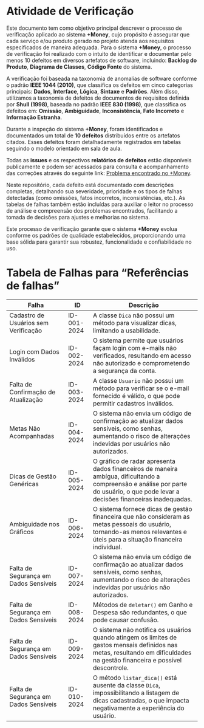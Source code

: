 # Atividade de Verificação

Este documento tem como objetivo principal descrever o processo de verificação aplicado ao sistema **+Money**, cujo propósito é assegurar que cada serviço e/ou produto gerado no projeto atenda aos requisitos especificados de maneira adequada. Para o sistema **+Money**, o processo de verificação foi realizado com o intuito de identificar e documentar pelo menos 10 defeitos em diversos artefatos de software, incluindo: **Backlog do Produto**, **Diagrama de Classes**, **Código Fonte** do sistema.

A verificação foi baseada na taxonomia de anomalias de software conforme o padrão **IEEE 1044 (2010)**, que classifica os defeitos em cinco categorias principais: **Dados**, **Interface**, **Lógica**, **Sintaxe** e **Padrões**. Além disso, utilizamos a taxonomia de defeitos de documentos de requisitos definida por **Shull (1998)**, baseada no padrão **IEEE 830 (1998)**, que classifica os defeitos em: **Omissão**, **Ambiguidade**, **Inconsistência**, **Fato Incorreto** e **Informação Estranha**.

Durante a inspeção do sistema **+Money**, foram identificados e documentados um total de **10 defeitos** distribuídos entre os artefatos citados. Esses defeitos foram detalhadamente registrados em tabelas seguindo o modelo orientado em sala de aula. 

Todas as **issues** e os respectivos **relatórios de defeitos** estão disponíveis publicamente e podem ser acessados para consulta e acompanhamento das correções através do seguinte link: [Problema encontrado no +Money](https://github.com/Arnaldlucas/Sistema/issues). 

Neste repositório, cada defeito está documentado com descrições completas, detalhando sua severidade, prioridade e os tipos de falhas detectadas (como omissões, fatos incorretos, inconsistências, etc.). As tabelas de falhas também estão incluídas para auxiliar o leitor no processo de análise e compreensão dos problemas encontrados, facilitando a tomada de decisões para ajustes e melhorias no sistema.

Este processo de verificação garante que o sistema **+Money** evolua conforme os padrões de qualidade estabelecidos, proporcionando uma base sólida para garantir sua robustez, funcionalidade e confiabilidade no uso.


# Tabela de Falhas para “Referências de falhas”
| Falha                                      | ID        | Descrição                                                                                                                                                                     |
|--------------------------------------------|-----------|-------------------------------------------------------------------------------------------------------------------------------------------------------------------------------|
| Cadastro de Usuários sem Verificação       | ID-001-2024    |  A classe `Dica` não possui um método para visualizar dicas, limitando a usabilidade.     |
| Login com Dados Inválidos                  | ID-002-2024  | O sistema permite que usuários façam login com e-mails não verificados, resultando em acesso não autorizado e comprometendo a segurança da conta.                 |
| Falta de Confirmação de Atualização       | ID-003-2024    | A classe `Usuario` não possui um método para verificar se o e-mail fornecido é válido, o que pode permitir cadastros inválidos.   |
| Metas Não Acompanhadas                     | ID-004-2024    | O sistema não envia um código de confirmação ao atualizar dados sensíveis, como senhas, aumentando o risco de alterações indevidas por usuários não autorizados.   |
| Dicas de Gestão Genéricas                  | ID-005-2024    | O gráfico de radar apresenta dados financeiros de maneira ambígua, dificultando a compreensão e análise por parte do usuário, o que pode levar a decisões financeiras inadequadas.      |
| Ambiguidade nos Gráficos                   | ID-006-2024    |O sistema fornece dicas de gestão financeira que não consideram as metas pessoais do usuário, tornando-as menos relevantes e úteis para a situação financeira individual. |
| Falta de Segurança em Dados Sensíveis      | ID-007-2024    | O sistema não envia um código de confirmação ao atualizar dados sensíveis, como senhas, aumentando o risco de alterações indevidas por usuários não autorizados.                             |
| Falta de Segurança em Dados Sensíveis      | ID-008-2024    | Métodos de `deletar()` em Ganho e Despesa são redundantes, o que pode causar confusão.                             |
| Falta de Segurança em Dados Sensíveis      | ID-009-2024    | O sistema não notifica os usuários quando atingem os limites de gastos mensais definidos nas metas, resultando em dificuldades na gestão financeira e possível descontrole.                             |
| Falta de Segurança em Dados Sensíveis      | ID-010-2024    | O método `listar_dica()` está ausente da classe `Dica`, impossibilitando a listagem de dicas cadastradas, o que impacta negativamente a experiência do usuário.                             |
